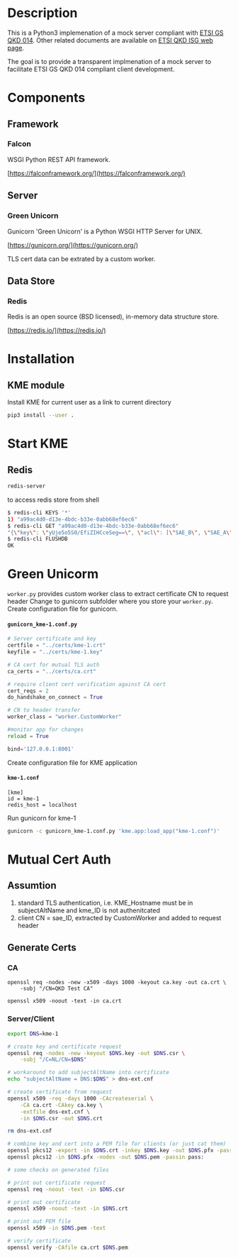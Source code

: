 # Description

This is a Python3 implemenation of a mock server compliant with [ETSI GS QKD 014](https://www.etsi.org/deliver/etsi_gs/QKD/001_099/012/01.01.01_60/gs_QKD012v010101p.pdf).
Other related documents are available on [ETSI QKD ISG web page](https://www.etsi.org/committee/1430-qkd).

The goal is to provide a transparent implmenation of a mock server to facilitate ETSI GS QKD 014 compliant client development.

# Components

## Framework

### Falcon

WSGI Python REST API framework.

[https://falconframework.org/](https://falconframework.org/)


## Server

### Green Unicorn

Gunicorn 'Green Unicorn' is a Python WSGI HTTP Server for UNIX.

[https://gunicorn.org/](https://gunicorn.org/)

TLS cert data can be extrated by a custom worker.

## Data Store

### Redis

Redis is an open source (BSD licensed), in-memory data structure store.

[https://redis.io/](https://redis.io/)

# Installation

## KME module
Install KME for current user as a link to current directory
```bash
pip3 install --user .
```
# Start KME
## Redis
```bash
redis-server
```

to access redis store from shell
```bash
$ redis-cli KEYS '*'
1) "a99ac4d0-d13e-4bdc-b33e-0abb68ef6ec6"
$ redis-cli GET "a99ac4d0-d13e-4bdc-b33e-0abb68ef6ec6"
"{\"key\": \"yUje5o5S0/EfiZIHCceSeg==\", \"acl\": [\"SAE_B\", \"SAE_A\"], \"master\": \"SAE_A\"}"
$ redis-cli FLUSHDB
OK

```

# Green Unicorm
`worker.py` provides custom worker class to extract certificate CN to request header
Change to gunicorn subfolder where you store your `worker.py`.
Create configuration file for gunicorn.

#### `gunicorn_kme-1.conf.py`
```Python
# Server certificate and key
certfile = "../certs/kme-1.crt"
keyfile = "../certs/kme-1.key"

# CA cert for mutual TLS auth
ca_certs = "../certs/ca.crt"

# require client cert verification against CA cert
cert_reqs = 2
do_handshake_on_connect = True

# CN to header transfer
worker_class = "worker.CustomWorker"

#monitor app for changes
reload = True

bind='127.0.0.1:8001'
```

Create configuration file for KME application

#### `kme-1.conf`
```
[kme]
id = kme-1
redis_host = localhost
```

Run gunicorn for kme-1
```bash
gunicorn -c gunicorn_kme-1.conf.py 'kme.app:load_app("kme-1.conf")'
```

# Mutual Cert Auth

## Assumtion

1. standard TLS authentication, i.e. KME_Hostname must be in subjectAltName and kme_ID is not authenitcated
2. client CN = sae_ID, extracted by CustomWorker and added to request header

## Generate Certs
### CA

```Shell
openssl req -nodes -new -x509 -days 1000 -keyout ca.key -out ca.crt \
	-subj "/CN=QKD Test CA"

openssl x509 -noout -text -in ca.crt
```


### Server/Client

```bash
export DNS=kme-1

# create key and certificate request 
openssl req -nodes -new -keyout $DNS.key -out $DNS.csr \
	-subj "/C=NL/CN=$DNS"

# workaround to add subjectAltName into certificate
echo "subjectAltName = DNS:$DNS" > dns-ext.cnf

# create certificate from request
openssl x509 -req -days 1000 -CAcreateserial \
	-CA ca.crt -CAkey ca.key \
	-extfile dns-ext.cnf \
	-in $DNS.csr -out $DNS.crt

rm dns-ext.cnf

# combine key and cert into a PEM file for clients (or just cat them)
openssl pkcs12 -export -in $DNS.crt -inkey $DNS.key -out $DNS.pfx -passout pass:
openssl pkcs12 -in $DNS.pfx -nodes -out $DNS.pem -passin pass:

# some checks on generated files

# print out certificate request
openssl req -noout -text -in $DNS.csr

# print out certificate
openssl x509 -noout -text -in $DNS.crt

# print out PEM file
openssl x509 -in $DNS.pem -text

# verify certificate
openssl verify -CAfile ca.crt $DNS.pem

```
